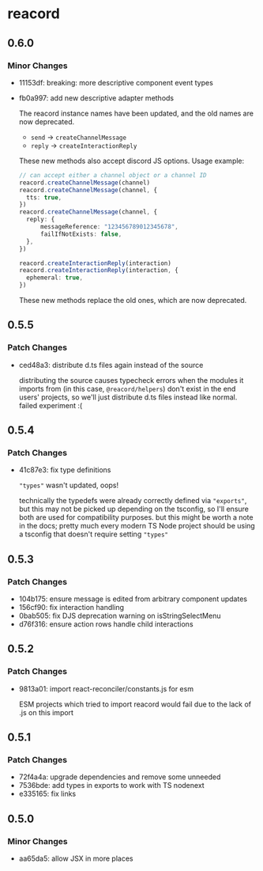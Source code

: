 # reacord

## 0.6.0

### Minor Changes

- 11153df: breaking: more descriptive component event types
- fb0a997: add new descriptive adapter methods

  The reacord instance names have been updated, and the old names are now deprecated.

  - `send` -> `createChannelMessage`
  - `reply` -> `createInteractionReply`

  These new methods also accept discord JS options. Usage example:

  ```ts
  // can accept either a channel object or a channel ID
  reacord.createChannelMessage(channel)
  reacord.createChannelMessage(channel, {
  	tts: true,
  })
  reacord.createChannelMessage(channel, {
  	reply: {
  		messageReference: "123456789012345678",
  		failIfNotExists: false,
  	},
  })

  reacord.createInteractionReply(interaction)
  reacord.createInteractionReply(interaction, {
  	ephemeral: true,
  })
  ```

  These new methods replace the old ones, which are now deprecated.

## 0.5.5

### Patch Changes

- ced48a3: distribute d.ts files again instead of the source

  distributing the source causes typecheck errors when the modules it imports from (in this case, `@reacord/helpers`) don't exist in the end users' projects, so we'll just distribute d.ts files instead like normal. failed experiment :(

## 0.5.4

### Patch Changes

- 41c87e3: fix type definitions

  `"types"` wasn't updated, oops!

  technically the typedefs were already correctly defined via `"exports"`, but this may not be picked up depending on the tsconfig, so I'll ensure both are used for compatibility purposes. but this might be worth a note in the docs; pretty much every modern TS Node project should be using a tsconfig that doesn't require setting `"types"`

## 0.5.3

### Patch Changes

- 104b175: ensure message is edited from arbitrary component updates
- 156cf90: fix interaction handling
- 0bab505: fix DJS deprecation warning on isStringSelectMenu
- d76f316: ensure action rows handle child interactions

## 0.5.2

### Patch Changes

- 9813a01: import react-reconciler/constants.js for esm

  ESM projects which tried to import reacord would fail due to the lack of .js on this import

## 0.5.1

### Patch Changes

- 72f4a4a: upgrade dependencies and remove some unneeded
- 7536bde: add types in exports to work with TS nodenext
- e335165: fix links

## 0.5.0

### Minor Changes

- aa65da5: allow JSX in more places
